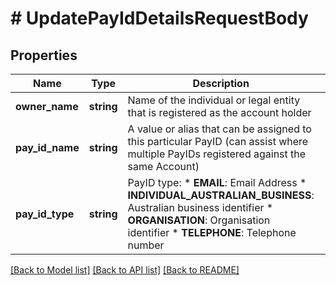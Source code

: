 # # UpdatePayIdDetailsRequestBody

## Properties

Name | Type | Description | Notes
------------ | ------------- | ------------- | -------------
**owner_name** | **string** | Name of the individual or legal entity that is registered as the account holder | [optional]
**pay_id_name** | **string** | A value or alias that can be assigned to this particular PayID (can assist where multiple PayIDs registered against the same Account) | [optional]
**pay_id_type** | **string** | PayID type:   * **EMAIL**: Email Address  * **INDIVIDUAL_AUSTRALIAN_BUSINESS**: Australian business identifier  * **ORGANISATION**: Organisation identifier  * **TELEPHONE**: Telephone number |

[[Back to Model list]](../../README.md#models) [[Back to API list]](../../README.md#endpoints) [[Back to README]](../../README.md)
